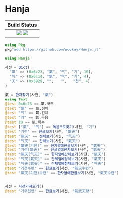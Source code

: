 # Hanja

|  **Build Status**                                                |
|:----------------------------------------------------------------:|
|  [![][travis-img]][travis-url]  [![][codecov-img]][codecov-url]  |


```julia
using Pkg
pkg"add https://github.com/wookay/Hanja.jl"
```

```julia
using Hanja

사전 = Dict(
  "氣" => (0x6c23, "氣", "气", "기", 10),
  "气" => (0x6c14, "氣", "气", "기", 4),
  "天" => (0x5929, "",   "",   "천", 4),
)

氣 = 한자찾기(사전, "氣")
using Test
@test 0x6c23 == 氣.코드
@test "氣" == 氣.정체
@test "气" == 氣.간체
@test "기" == 氣.독음
@test 10 == 氣.획수
@test ["氣", "气"] == 독음으로찾기(사전, "기")
@test "기천" == 한글보기(사전, "氣天")
@test "氣天" == 정체보기(사전, "气天")
@test "气天" == 간체보기(사전, "氣天")
@test "氣天(기천)" == 한자옆에한글보기(사전, "氣天")
@test "기천(氣天)" == 한글옆에한자보기(사전, "氣天")
@test "氣天(气天)" == 한자옆에간체보기(사전, "氣天")
@test "气天(氣天)" == 간체옆에정체보기(사전, "氣天")
@test "气天(氣天)" == 간체옆에정체보기(사전, "气天")
@test "기천수련" == 한글보기(사전, "氣天수련")
@test "氣天(기천)수련" == 한자옆에한글보기(사전, "氣天수련")


사전 = 사전가져오기()
@test "기무천연" == 한글보기(사전, "氣武天然")
```


[travis-img]: https://api.travis-ci.org/wookay/Hanja.jl.svg?branch=master
[travis-url]: https://travis-ci.org/wookay/Hanja.jl

[codecov-img]: https://codecov.io/gh/wookay/Hanja.jl/branch/master/graph/badge.svg
[codecov-url]: https://codecov.io/gh/wookay/Hanja.jl/branch/master
